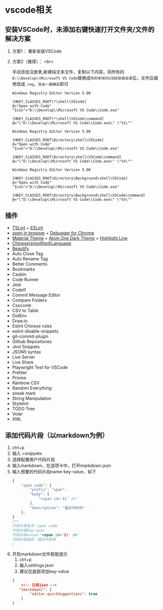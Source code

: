 
# vscode相关

## 安装VSCode时，未添加右键快速打开文件夹/文件的解决方案

1. 方案1： 重新安装VSCode
2. 方案2（推荐）： \<br>

    手动添加注册表,新建纯文本文件，复制以下内容，将所有的`D:\\Develop\\Microsoft VS Code`替换成`你的本地VSCODE安装目录`后，文件后缀修改成`.reg`，`双击一路确定`即可
    ```
    Windows Registry Editor Version 5.00

    [HKEY_CLASSES_ROOT\*\shell\VSCode]
    @="Open with Code"
    "Icon"="D:\\Develop\\Microsoft VS Code\\Code.exe"

    [HKEY_CLASSES_ROOT\*\shell\VSCode\command]
    @="\"D:\\Develop\\Microsoft VS Code\\Code.exe\" \"%1\""

    Windows Registry Editor Version 5.00

    [HKEY_CLASSES_ROOT\Directory\shell\VSCode]
    @="Open with Code"
    "Icon"="D:\\Develop\\Microsoft VS Code\\Code.exe"

    [HKEY_CLASSES_ROOT\Directory\shell\VSCode\command]
    @="\"D:\\Develop\\Microsoft VS Code\\Code.exe\" \"%V\""

    Windows Registry Editor Version 5.00

    [HKEY_CLASSES_ROOT\Directory\Background\shell\VSCode]
    @="Open with Code"
    "Icon"="D:\\Develop\\Microsoft VS Code\\Code.exe"

    [HKEY_CLASSES_ROOT\Directory\Background\shell\VSCode\command]
    @="\"D:\\Develop\\Microsoft VS Code\\Code.exe\" \"%V\""
    ```

## 插件
- [TSLint]() + [ESLint]()
- [open in browser]() + [Debugger for Chrome]()
- [Material Theme]() + [Atom One Dark Theme]() + [Highlight Line]()
- [Chinese(simplified)Language]()
- [Beautify]()
- Auto Close Tag
- Auto Rename Tag
- Better Comments
- Bookmarks
- Casbin
- Code Runner
- Jest
- CodeIf
- Commit Message Editor
- Compare Folders
- Csscomb
- CSV to Table
- DotEnv
- Draw.io
- Eslint Chinese rules
- eslint-disable-snippets
- git-commit-plugin
- Github Repositories
- Jest Snippets
- JSON5 syntax
- Live Server
- Live Share
- Playwright Test for VSCode
- Prettier
- Prisma
- Rainbow CSV
- Random Everything
- sneak mark
- String Manipulation
- Stylelint
- TODO Tree
- Volar
- XML

## 添加代码片段（以markdown为例）

1. ctrl+p
2. 输入 >snippets
3. 选择配置用户代码片段
4. 输入markdown，在选项卡中，打开markdown.json
5. 输入想要的代码片段name-key-value，如下
    ```js
    {
        "span code": {
            "prefix": "span",
            "body": [
                "<span id='$1' />"
            ],
            "description": "锚点代码块"
        },
    }
    /**
    代码片段名字：span code
    代码片段key:span
    代码片段value:"<span id='$1' />"
    代码片段描述：锚点代码块
    /
    ```
6. 开启markdown文件智能提示
    1. ctrl+p
    2. 输入settings.json
    3. 建议在底部添加key-value
    ```json
    {
        <!-- 已有json -->
       "[markdown]": {
            "editor.quickSuggestions": true
        }
    }
    ```

